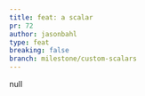 ```yaml
---
title: feat: a scalar
pr: 72
author: jasonbahl
type: feat
breaking: false
branch: milestone/custom-scalars
---
```


null